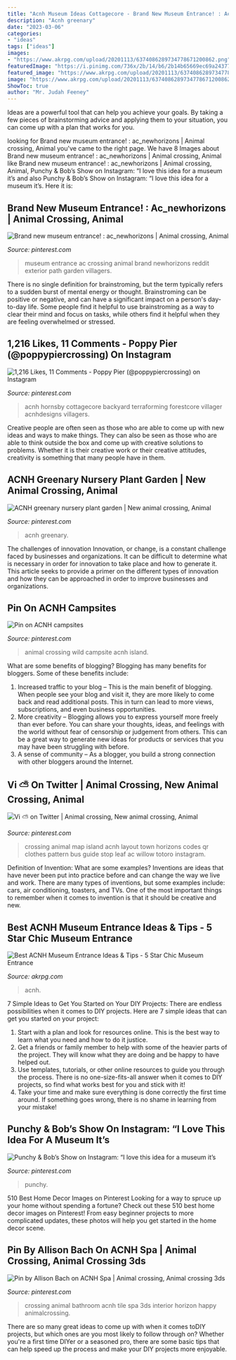 ```yaml
---
title: "Acnh Museum Ideas Cottagecore - Brand New Museum Entrance! : Ac_newhorizons"
description: "Acnh greenary"
date: "2023-03-06"
categories:
- "ideas"
tags: ["ideas"]
images:
- "https://www.akrpg.com/upload/20201113/6374086289734778671200862.png"
featuredImage: "https://i.pinimg.com/736x/2b/14/b6/2b14b65669ec69a2437713962112d1ef.jpg"
featured_image: "https://www.akrpg.com/upload/20201113/6374086289734778671200862.png"
image: "https://www.akrpg.com/upload/20201113/6374086289734778671200862.png"
ShowToc: true
author: "Mr. Judah Feeney"
---
```



Ideas are a powerful tool that can help you achieve your goals. By taking a few pieces of brainstorming advice and applying them to your situation, you can come up with a plan that works for you.

	

		
looking for Brand new museum entrance! : ac_newhorizons | Animal crossing, Animal you've came to the right page. We have 8 Images about Brand new museum entrance! : ac_newhorizons | Animal crossing, Animal like Brand new museum entrance! : ac_newhorizons | Animal crossing, Animal, Punchy &amp; Bob’s Show on Instagram: “I love this idea for a museum it’s and also Punchy &amp; Bob’s Show on Instagram: “I love this idea for a museum it’s. Here it is:
		
    
## Brand New Museum Entrance! : Ac_newhorizons | Animal Crossing, Animal

<img loading=lazy src="https://i.pinimg.com/originals/b7/01/46/b701464e034c394aef1083c363fb021c.jpg" onerror="this.onerror=null;this.src='https://tse3.mm.bing.net/th?id=OIP.HaQjaC-hrZd7HMSNwNXVDwHaEK&amp;pid=15.1';" alt="Brand new museum entrance! : ac_newhorizons | Animal crossing, Animal">

_Source: pinterest.com_

>museum entrance ac crossing animal brand newhorizons reddit exterior path garden villagers. 

	

There is no single definition for brainstroming, but the term typically refers to a sudden burst of mental energy or thought. Brainstroming can be positive or negative, and can have a significant impact on a person's day-to-day life. Some people find it helpful to use brainstroming as a way to clear their mind and focus on tasks, while others find it helpful when they are feeling overwhelmed or stressed.

    
## 1,216 Likes, 11 Comments - Poppy Pier (@poppypiercrossing) On Instagram

<img loading=lazy src="https://i.pinimg.com/736x/00/bc/f7/00bcf707f015baeb1b43489bc9bced19.jpg" onerror="this.onerror=null;this.src='https://tse2.mm.bing.net/th?id=OIP.ZU_Jybp1fS4h5lrBD7dAQgHaEK&amp;pid=15.1';" alt="1,216 Likes, 11 Comments - Poppy Pier (@poppypiercrossing) on Instagram">

_Source: pinterest.com_

>acnh hornsby cottagecore backyard terraforming forestcore villager acnhdesigns villagers. 

	

Creative people are often seen as those who are able to come up with new ideas and ways to make things. They can also be seen as those who are able to think outside the box and come up with creative solutions to problems. Whether it is their creative work or their creative attitudes, creativity is something that many people have in them.

    
## ACNH Greenary Nursery Plant Garden | New Animal Crossing, Animal

<img loading=lazy src="https://i.pinimg.com/736x/2b/14/b6/2b14b65669ec69a2437713962112d1ef.jpg" onerror="this.onerror=null;this.src='https://tse2.mm.bing.net/th?id=OIP.FuohCRPaLtwsC8fsbiyH4wHaEi&amp;pid=15.1';" alt="ACNH greenary nursery plant garden | New animal crossing, Animal">

_Source: pinterest.com_

>acnh greenary. 

	

The challenges of innovation
Innovation, or change, is a constant challenge faced by businesses and organizations. It can be difficult to determine what is necessary in order for innovation to take place and how to generate it. This article seeks to provide a primer on the different types of innovation and how they can be approached in order to improve businesses and organizations.

    
## Pin On ACNH Campsites

<img loading=lazy src="https://i.pinimg.com/originals/13/53/67/135367aae6feba37c565c387040b029e.jpg" onerror="this.onerror=null;this.src='https://tse1.mm.bing.net/th?id=OIP.tHlIMScjhDj6O7YG2n-n4AHaEK&amp;pid=15.1';" alt="Pin on ACNH campsites">

_Source: pinterest.com_

>animal crossing wild campsite acnh island. 

	

What are some benefits of blogging?
Blogging has many benefits for bloggers. Some of these benefits include: 
1. Increased traffic to your blog – This is the main benefit of blogging. When people see your blog and visit it, they are more likely to come back and read additional posts. This in turn can lead to more views, subscriptions, and even business opportunities. 
2. More creativity – Blogging allows you to express yourself more freely than ever before. You can share your thoughts, ideas, and feelings with the world without fear of censorship or judgement from others. This can be a great way to generate new ideas for products or services that you may have been struggling with before. 
3. A sense of community – As a blogger, you build a strong connection with other bloggers around the Internet.

    
## Vi ⛅️ On Twitter | Animal Crossing, New Animal Crossing, Animal

<img loading=lazy src="https://i.pinimg.com/736x/78/a9/18/78a91868b2932cc99f71cdf0ea21a3c2.jpg" onerror="this.onerror=null;this.src='https://tse1.mm.bing.net/th?id=OIP.zl625Kl-4LZh_DsTePyD6gHaHa&amp;pid=15.1';" alt="Vi ⛅️ on Twitter | Animal crossing, New animal crossing, Animal">

_Source: pinterest.com_

>crossing animal map island acnh layout town horizons codes qr clothes pattern bus guide stop leaf ac willow totoro instagram. 

	

Definition of Invention: What are some examples?
Inventions are ideas that have never been put into practice before and can change the way we live and work. There are many types of inventions, but some examples include: cars, air conditioning, toasters, and TVs. One of the most important things to remember when it comes to invention is that it should be creative and new.

    
## Best ACNH Museum Entrance Ideas &amp; Tips - 5 Star Chic Museum Entrance

<img loading=lazy src="https://www.akrpg.com/upload/20201113/6374086289734778671200862.png" onerror="this.onerror=null;this.src='https://tse4.mm.bing.net/th?id=OIP.4MNjQZ5HlM4NcPNsiUsXtgHaEU&amp;pid=15.1';" alt="Best ACNH Museum Entrance Ideas &amp; Tips - 5 Star Chic Museum Entrance">

_Source: akrpg.com_

>acnh. 

	

7 Simple Ideas to Get You Started on Your DIY Projects:
There are endless possibilities when it comes to DIY projects. Here are 7 simple ideas that can get you started on your project:
1. Start with a plan and look for resources online. This is the best way to learn what you need and how to do it justice.
2. Get a friends or family member to help with some of the heavier parts of the project. They will know what they are doing and be happy to have helped out.
3. Use templates, tutorials, or other online resources to guide you through the process. There is no one-size-fits-all answer when it comes to DIY projects, so find what works best for you and stick with it!
4. Take your time and make sure everything is done correctly the first time around. If something goes wrong, there is no shame in learning from your mistake!

    
## Punchy &amp; Bob’s Show On Instagram: “I Love This Idea For A Museum It’s

<img loading=lazy src="https://i.pinimg.com/736x/5a/73/ec/5a73ec0922ae9fbd2b9ec3d99d3cff3e.jpg" onerror="this.onerror=null;this.src='https://tse2.mm.bing.net/th?id=OIP.Sd-mTURdyQzjC5kBtERdTgHaEU&amp;pid=15.1';" alt="Punchy &amp; Bob’s Show on Instagram: “I love this idea for a museum it’s">

_Source: pinterest.com_

>punchy. 

	

510 Best Home Decor Images on Pinterest
Looking for a way to spruce up your home without spending a fortune? Check out these 510 best home decor images on Pinterest! From easy beginner projects to more complicated updates, these photos will help you get started in the home decor scene.

    
## Pin By Allison Bach On ACNH Spa | Animal Crossing, Animal Crossing 3ds

<img loading=lazy src="https://i.pinimg.com/736x/b2/86/f7/b286f70550f587053cad06f80dd99627.jpg" onerror="this.onerror=null;this.src='https://tse4.mm.bing.net/th?id=OIP.BjHJuKc8lAjLyP6g5Bc0wwHaLH&amp;pid=15.1';" alt="Pin by Allison Bach on ACNH Spa | Animal crossing, Animal crossing 3ds">

_Source: pinterest.com_

>crossing animal bathroom acnh tile spa 3ds interior horizon happy animalcrossing. 

	

There are so many great ideas to come up with when it comes toDIY projects, but which ones are you most likely to follow through on? Whether you're a first time DIYer or a seasoned pro, there are some basic tips that can help speed up the process and make your DIY projects more enjoyable.

